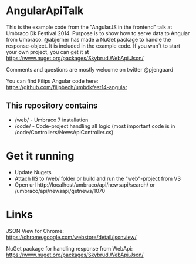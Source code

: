 AngularApiTalk
==============

This is the example code from the "AngularJS in the frontend" talk at Umbraco Dk Festival 2014. Purpose is to show how to serve data to Angular from Umbraco. @abjerner has made a NuGet package to handle the response-object. It is included in the example code. If you wan´t to start your own project, you can get it at https://www.nuget.org/packages/Skybrud.WebApi.Json/

Comments and questions are mostly welcome on twitter @pjengaard

You can find Filips Angular code here: https://github.com/filipbech/umbdkfest14-angular


This repository contains
----------------

+ /web/ - Umbraco 7 installation
+ /code/ - Code-project handling all logic (most important code is in /code/Controllers/NewsApiController.cs)



Get it running
==============

+ Update Nugets
+ Attach IIS to /web/ folder or build and run the "web"-project from VS
+ Open url http://localhost/umbraco/api/newsapi/search/ or /umbraco/api/newsapi/getnews/1070



Links
=============

JSON View for Chrome: https://chrome.google.com/webstore/detail/jsonview/

NuGet package for handling response from WebApi: https://www.nuget.org/packages/Skybrud.WebApi.Json/


